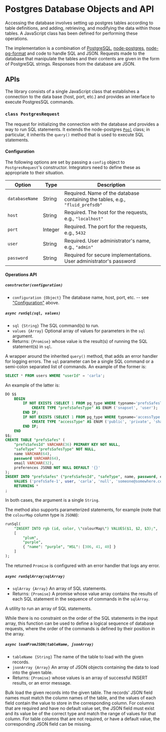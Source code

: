 # Postgres Database Objects and API

Accessing the database involves setting up postgres tables according to table
definitions, and adding, retrieving, and modifying the data within those tables.
A JavaScript class has been defined for performing these operations.

The implementation is a combination of [PostgreSQL](https://www.postgresql.org/),
[node-postgres](https://node-postgres.com/), [node-pg-format](https://github.com/datalanche/node-pg-format)
and code to handle SQL and JSON.  Requests made to the database that manipulate
the tables and their contents are given in the form of PostgreSQL strings.
Responses from the database are JSON.

## APIs

The library consists of a single JavaScript class that establishes a
connection to the data base (host, port, etc.) and provides an interface to
execute PostgresSQL commands.

### `class PostgresRequest`

The request for initializing the connection with the database and provides
a way to run SQL statements.  It extends the node-postgres [`Pool`](https://node-postgres.com/api/pool)
class; in particular, it inherits the `query()` method that is used to execute
SQL statements.

#### Configuration

The following options are set by passing a `config` object to `PostgresRequest`'s
constructor.  Integrators need to define these as appropriate to their
situation.

| Option            | Type       | Description |
| ----------------- | ---------- | ----------- |
| `databaseName`    | String     | Required. Name of the database containing the tables, e.g., `"fluid_prefsdb"` |
| `host`            | String     | Required. The host for the requests, e.g., `"localhost"` |
| `port`            | Integer    | Required. The port for the requests, e.g., `5432` |
| `user`            | String     | Required. User administrator's name, e.g., `"admin"`|
| `password`        | String     | Required for secure implementations. User administrator's password |

#### Operations API

##### `constructor(configuration)`

- `configuration {Object}` The database name, host, port, etc. -- see
["Configuration"](#Configuration) above.

##### `async runSql(sql, values)`

- `sql {String}` The SQL command(s) to run.
- `values {Array}` Optional array of values for parameters in the `sql` argument.
- Returns: `{Promise}` whose value is the result(s) of running the SQL
statement(s) in `sql`.

A wrapper around the inherited `query()` method, that adds an error handler
for logging errors.  The `sql` parameter can be a single SQL command or a
semi-colon separated list of commands.  An example of the former is:

``` .sql
SELECT * FROM users WHERE "userId" = 'carla';
```

An example of the latter is:

``` .sql
DO $$
    BEGIN
        IF NOT EXISTS (SELECT 1 FROM pg_type WHERE typname='prefsSafesType') THEN
            CREATE TYPE "prefsSafesType" AS ENUM ('snapset', 'user');
        END IF;
        IF NOT EXISTS (SELECT 1 FROM pg_type WHERE typname='accessType') THEN
            CREATE TYPE "accessType" AS ENUM ('public', 'private', 'shared by trusted parties');
        END IF;
    END
$$;
CREATE TABLE "prefsSafes" (
    "prefsSafesId" VARCHAR(36) PRIMARY KEY NOT NULL,
    "safeType" "prefsSafesType" NOT NULL,
    name VARCHAR(64),
    password VARCHAR(64),
    email VARCHAR(32),
    preferences JSONB NOT NULL DEFAULT '{}'
);
INSERT INTO "prefsSafes" ("prefsSafesId", "safeType", name, password, email)
    VALUES ('prefsSafe-1', user, 'carla', 'null', 'someone@somewhere.com')
    RETURNING *
;

```

In both cases, the argument is a single `String`.

The method also supports parameterized statements, for example (note that the
`colourMap` column type is `JSONB`):

``` .sql
runSql(
    "INSERT INTO rgb (id, color, \"colourMap\") VALUES($1, $2, $3);",
    [
        "plum",
        "purple",
        { "name": "purple", "HSL": [306, 41, 40] }
    ]
);
```

The returned `Promise` is configured with an error handler that logs any error.

##### `async runSqlArray(sqlArray)`

- `sqlArray {Array}` An array of SQL statements.
- Returns: `{Promise}` A promise whose value array contains the results of
each SQL statement in the sequence of commands in the `sqlArray`.

A utility to run an array of SQL statements.

While there is no constraint on the order of the SQL statements in the input
array, this function can be used to define a logical sequence of database
requests, where the order of the commands is defined by their position in the
array.

##### `async loadFromJSON(tableName, jsonArray)`

- `tableName {String}` The name of the table to load with the given records.
- `jsonArray {Array}` An array of JSON objects containing the data to load into
the given table.
- Returns: `{Promise}` whose values is an array of successful INSERT results, or
an error message.

Bulk load the given records into the given table.  The records' JSON field
names must match the column names of the table, and the values of each field
contain the value to store in the corresponding column.  For columns that are
required and have no default value set, the JSON field must exist and its value
be of the correct type and match the range of values for that column.  For
table columns that are not required, or have a default value, the corresponding
JSON field can be missing.
